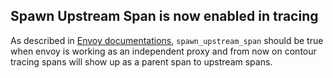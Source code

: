 ## Spawn Upstream Span is now enabled in tracing

As described in [Envoy documentations](https://www.envoyproxy.io/docs/envoy/latest/api-v3/extensions/filters/network/http_connection_manager/v3/http_connection_manager.proto#extensions-filters-network-http-connection-manager-v3-httpconnectionmanager-tracing), ```spawn_upstream_span``` should be true when envoy is working as an independent proxy and from now on contour tracing spans will show up as a parent span to upstream spans.

